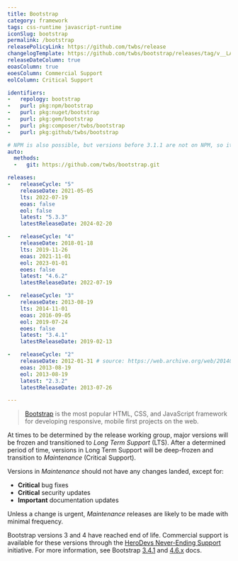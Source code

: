 ```yaml
---
title: Bootstrap
category: framework
tags: css-runtime javascript-runtime
iconSlug: bootstrap
permalink: /bootstrap
releasePolicyLink: https://github.com/twbs/release
changelogTemplate: https://github.com/twbs/bootstrap/releases/tag/v__LATEST__
releaseDateColumn: true
eoasColumn: true
eoesColumn: Commercial Support
eolColumn: Critical Support

identifiers:
-   repology: bootstrap
-   purl: pkg:npm/bootstrap
-   purl: pkg:nuget/bootstrap
-   purl: pkg:gem/bootstrap
-   purl: pkg:composer/twbs/bootstrap
-   purl: pkg:github/twbs/bootstrap

# NPM is also possible, but versions before 3.1.1 are not on NPM, so it's better to use git.
auto:
  methods:
  -   git: https://github.com/twbs/bootstrap.git

releases:
-   releaseCycle: "5"
    releaseDate: 2021-05-05
    lts: 2022-07-19
    eoas: false
    eol: false
    latest: "5.3.3"
    latestReleaseDate: 2024-02-20

-   releaseCycle: "4"
    releaseDate: 2018-01-18
    lts: 2019-11-26
    eoas: 2021-11-01
    eol: 2023-01-01
    eoes: false
    latest: "4.6.2"
    latestReleaseDate: 2022-07-19

-   releaseCycle: "3"
    releaseDate: 2013-08-19
    lts: 2014-11-01
    eoas: 2016-09-05
    eol: 2019-07-24
    eoes: false
    latest: "3.4.1"
    latestReleaseDate: 2019-02-13

-   releaseCycle: "2"
    releaseDate: 2012-01-31 # source: https://web.archive.org/web/20140216052758/https://blog.twitter.com/2012/say-hello-to-bootstrap-2
    eoas: 2013-08-19
    eol: 2013-08-19
    latest: "2.3.2"
    latestReleaseDate: 2013-07-26

---
```


> [Bootstrap](https://getbootstrap.com/) is the most popular HTML, CSS, and JavaScript framework
> for developing responsive, mobile first projects on the web.

At times to be determined by the release working group, major versions will be frozen and
transitioned to _Long Term Support_ (LTS). After a determined period of time, versions in Long Term
Support will be deep-frozen and transition to _Maintenance_ (Critical Support).

Versions in _Maintenance_ should not have any changes landed, except for:

- **Critical** bug fixes
- **Critical** security updates
- **Important** documentation updates

Unless a change is urgent, _Maintenance_ releases are likely to be made with minimal frequency.

Bootstrap versions 3 and 4 have reached end of life. Commercial support is available for these versions through the [HeroDevs Never-Ending Support](https://www.herodevs.com/support/nes-bootstrap) initiative. For more information, see Bootstrap [3.4.1](https://getbootstrap.com/docs/3.4/getting-started/#eol) and [4.6.x](https://getbootstrap.com/docs/4.6/end-of-life/) docs.
